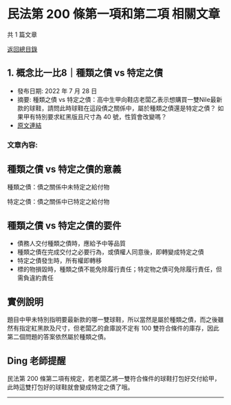 # 民法第 200 條第一項和第二項 相關文章

共 1 篇文章

[返回總目錄](00_總目錄.md)

## 1. 概念比一比8｜種類之債 vs 特定之債

- 發布日期: 2022 年 7 月 28 日
- 摘要: 種類之債 vs 特定之債：高中生甲向鞋店老闆乙表示想購買一雙Nile最新款的球鞋，請問此時球鞋在這段債之關係中，屬於種類之債還是特定之債？ 如果甲有特別要求紅黑版且尺寸為 40 號，性質會改變嗎？
- [原文連結](https://www.jasper-realestate.com/%e7%a8%ae%e9%a1%9e%e4%b9%8b%e5%82%b5-vs-%e7%89%b9%e5%ae%9a%e4%b9%8b%e5%82%b5/)

### 文章內容:

## 種類之債 vs 特定之債的意義

種類之債：債之關係中未特定之給付物

特定之債：債之關係中已特定之給付物

## 種類之債 vs 特定之債的要件

- 債務人交付種類之債時，應給予中等品質
- 種類之債在完成交付之必要行為，或債權人同意後，即轉變成特定之債
- 特定之債發生時，所有權即轉移
- 標的物損毀時，種類之債不能免除履行責任；特定物之債可免除履行責任，但需負違約責任

## 實例說明

題目中甲未特別指明要最新款的哪一雙球鞋，所以當然是屬於種類之債，而之後雖然有指定紅黑款及尺寸，但老闆乙的倉庫說不定有 100 雙符合條件的庫存，因此第二個問題的答案依然屬於種類之債。

## Ding 老師提醒

民法第 200 條第二項有規定，若老闆乙將一雙符合條件的球鞋打包好交付給甲，此時這雙打包好的球鞋就會變成特定之債了哦。

---

